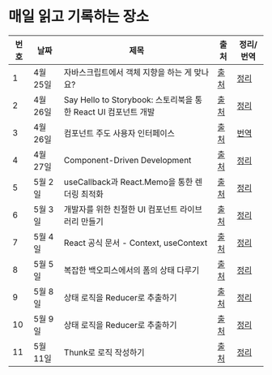 # 매일 읽고 기록하는 장소

| 번호 | 날짜     | 제목                                                           | 출처                                                                         | 정리/번역                   |
| ---- | -------- | -------------------------------------------------------------- | ---------------------------------------------------------------------------- | --------------------------- |
| 1    | 4월 25일 | 자바스크립트에서 객체 지향을 하는 게 맞나요?                   | [출처](https://yozm.wishket.com/magazine/detail/1396/)                       | [정리](./posts/220425.md)   |
| 2    | 4월 26일 | Say Hello to Storybook: 스토리북을 통한 React UI 컴포넌트 개발 | [출처](https://www.youtube.com/watch?v=jc9xKzdkYDg&t=121s)                   | [정리](./posts/220426-1.md) |
| 3    | 4월 26일 | 컴포넌트 주도 사용자 인터페이스                                | [출처](https://www.componentdriven.org/)                                     | [번역](./posts/220426-2.md) |
| 4    | 4월 27일 | Component-Driven Development                                   | [출처](https://www.chromatic.com/blog/component-driven-development/)         | [정리](./posts/220427.md)   |
| 5    | 5월 2일  | useCallback과 React.Memo을 통한 렌더링 최적화                  | [출처](https://bit.ly/38hU5Dy)                                               | [정리](./posts/220502.md)   |
| 6    | 5월 3일  | 개발자를 위한 친절한 UI 컴포넌트 라이브러리 만들기             | [출처](https://www.youtube.com/watch?v=xQOpjychnwQ)                          | [정리](./posts/220503.md)   |
| 7    | 5월 4일  | React 공식 문서 - Context, useContext                          | [출처](https://ko.reactjs.org/docs/context.html)                             | [정리](./posts/220504.md)   |
| 8    | 5월 5일  | 복잡한 백오피스에서의 폼의 상태 다루기                         | [출처](https://www.youtube.com/watch?v=ycxqVYD2N0w&t=1696s)                  | [정리](./posts/220505.md)   |
| 9    | 5월 8일  | 상태 로직을 Reducer로 추출하기                                 | [출처](https://beta.reactjs.org/learn/extracting-state-logic-into-a-reducer) | [정리](./posts/220508.md)   |
| 10   | 5월 9일  | 상태 로직을 Reducer로 추출하기                                 | [출처](https://beta.reactjs.org/learn/scaling-up-with-reducer-and-context)   | [정리](./posts/220509.md)   |
| 11   | 5월 11일 | Thunk로 로직 작성하기                                          | [출처](https://redux.js.org/usage/writing-logic-thunks)                      | [정리](./posts/220511.md)   |
